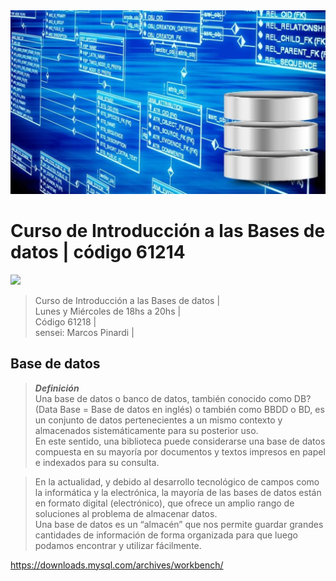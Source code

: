 <img src="extras/headerIMG.jpg">

# Curso de Introducción a las Bases de datos | código 61214

<img src="https://img.shields.io/badge/MySQL-4D9EB1?style=for-the-badge&logo=mysql&logoColor=white">

> Curso de Introducción a las Bases de datos |    
> Lunes y Miércoles de 18hs a 20hs |    
> Código 61218 |    
> sensei: Marcos Pinardi |

## Base de datos

> ***Definición***  
> Una base de datos o banco de datos, también conocido como DB? (Data Base = Base de datos en inglés) o también como BBDD o BD, es un conjunto de datos pertenecientes a un mismo contexto y almacenados sistemáticamente para su posterior uso.  
> En este sentido, una biblioteca puede considerarse una base de datos compuesta en su mayoría por documentos y textos impresos en papel e indexados para su consulta.  

> En la actualidad, y debido al desarrollo tecnológico de campos como la informática y la electrónica, la mayoría de las bases de datos están en formato digital (electrónico), que ofrece un amplio rango de soluciones al problema de almacenar datos.  
> Una base de datos es un “almacén” que nos permite guardar grandes cantidades de información de forma organizada para que luego podamos encontrar y utilizar fácilmente.  



https://downloads.mysql.com/archives/workbench/